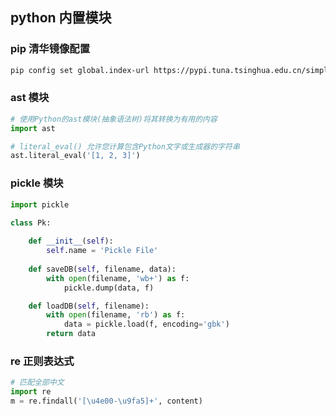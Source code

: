 ## python 内置模块

### pip 清华镜像配置

```bash
pip config set global.index-url https://pypi.tuna.tsinghua.edu.cn/simple
```

### ast 模块

```python
# 使用Python的ast模块(抽象语法树)将其转换为有用的内容
import ast

# literal_eval() 允许您计算包含Python文字或生成器的字符串
ast.literal_eval('[1, 2, 3]')
```

### pickle 模块

```python
import pickle

class Pk:
    
    def __init__(self):
        self.name = 'Pickle File'
    
    def saveDB(self, filename, data):
        with open(filename, 'wb+') as f:
            pickle.dump(data, f)

    def loadDB(self, filename):
        with open(filename, 'rb') as f:
            data = pickle.load(f, encoding='gbk')
        return data
```

### re 正则表达式

```python
# 匹配全部中文
import re
m = re.findall('[\u4e00-\u9fa5]+', content)
```

